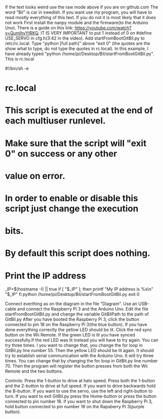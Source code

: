 If the text looks weird use the raw mode above if you are on github.com
The word "Bil" is car in swedish.
If you want use my program, you will have to read mostly everything of this text. If you do not it is most likely that it does not work
First install the nanpy module and the firmware(to the Arduino Uno). There is a guide on this link: https://youtube.com/watch?v=QumlhvYtRKQ.
IT IS VERY IMPORTANT to put 1 instead of 0 on #define USE_SERVO in cfg.h(3:42 in the video).
Add startFromBootGitBil.py to /etc/rc.local. Type "python [full path]" above "exit 0" (the quotes are the show what to type, do not type the quotes in rc.local). In this example, I have already typed "python  /home/pi/Desktop/Bil/startFromBootGitBil.py".
This is rc.local

#!/bin/sh -e
#
# rc.local
#
# This script is executed at the end of each multiuser runlevel.
# Make sure that the script will "exit 0" on success or any other
# value on error.
#
# In order to enable or disable this script just change the execution
# bits.

# By default this script does nothing.

# Print the IP address
_IP=$(hostname -I) || true
if [ "$_IP" ]; then
  printf "My IP address is %s\n" "$_IP"
fi
python  /home/pi/Desktop/Bil/startFromBootGitBil.py
exit 0



Connect everthing as on the diagram in the file "Diagram".
Use an USB-cable and connect the Raspberry Pi 3 and the Arduino Uno.
Edit the file startFromBootGitBil.py and change the variable GitBilPath to the path of GitBil.py
After you have booted the Raspberry Pi 3, click the button connected to pin 18 on the Raspberry Pi 3(the blue button). 
If you have done everything correctly the yellow LED should be lit. Click the red sync button on the Wii Remote. 
If the green LED is lit you have synced successfully.If the red LED was lit instead you will have to try again.
You can try three times. I you want to change that, you change the for loop in GitBil.py line number 55.
Then the yellow LED should be lit again. It should try to establish serial communication with the Arduino Uno. It will try three times.
You can change that by changing the for loop in GitBit.py line number 70.
Then the program will register the button presses from both the Wii Remote and the two buttons.

Controls:
Press the 1-button to drive at halv speed.
Press both the 1-button and the 2-button to drive at full speed.
If you want to drive backwards hold the B-button.
If you want to use the servo, use the left and right-button to turn.
If you want to exit GitBil.py press the Home-button or press the button connected to pin number 18.
If you want to shut down the Raspberry Pi 3, hold button connected to pin number 16 on the Rapsberry Pi 3(purple button).

